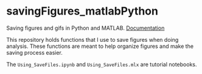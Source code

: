 # savingFigures_matlabPython

Saving figures and gifs in Python and MATLAB. [Documentation](https://tulimid1.github.io/savingfig2/)

This repository holds functions that I use to save figures when doing analysis. These functions are meant to help organize figures and make the saving process easier. 

The `Using_SaveFiles.ipynb` and `Using_SaveFiles.mlx` are tutorial notebooks.
